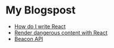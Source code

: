 # My Blogspost

* [How do I write React](https://github.com/christo-pr/blogposts/blob/master/How_do_I_write_React.md)
* [Render dangerous content with React](https://github.com/christo-pr/blogposts/blob/dangerouslSetInnerHtml/dangerously_set_inner_html.md)
* [Beacon API](https://github.com/christo-pr/blogposts/blob/beacon-api/Beacon_api.md)

